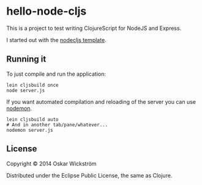 # hello-node-cljs

This is a project to test writing ClojureScript for NodeJS and Express.

I started out with the [nodecljs template](http://blog.lauripesonen.com/leiningen-template-for-cljs-on-node-projects/).

## Running it

To just compile and run the application:

    lein cljsbuild once
    node server.js

If you want automated compilation and reloading of the server you can
use [nodemon](https://github.com/remy/nodemon).

    lein cljsbuild auto
    # And in another tab/pane/whatever...
    nodemon server.js

## License

Copyright © 2014 Oskar Wickström

Distributed under the Eclipse Public License, the same as Clojure.
